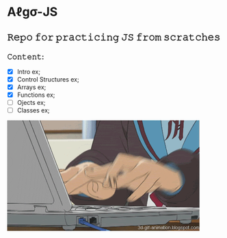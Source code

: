 
# Aℓgσ-JS

## 𝚁𝚎𝚙𝚘 𝚏𝚘𝚛 𝚙𝚛𝚊𝚌𝚝𝚒𝚌𝚒𝚗𝚐  𝙹𝚂 𝚏𝚛𝚘𝚖 𝚜𝚌𝚛𝚊𝚝𝚌𝚑𝚎𝚜 

### 𝙲𝚘𝚗𝚝𝚎𝚗𝚝:

- [x] Intro ex;
- [x] Control Structures ex;
- [x] Arrays ex;
- [x] Functions ex;
- [ ] Ojects ex;
- [ ] Classes ex;

![hard work](<img/Animation GIF - Find & Share on GIPHY.gif>)
